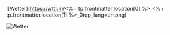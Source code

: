 ![Wetter](https://wttr.in/<%+ tp.frontmatter.location[0] %>,<%+ tp.frontmatter.location[1] %>_0tqp_lang=en.png)

<img alt="Wetter" src="https://wttr.in/<%+ tp.frontmatter.location[0] %>,<%+ tp.frontmatter.location[1] %>_0tqp_lang=en.png">